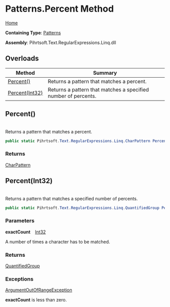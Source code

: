 # Patterns\.Percent Method

[Home](../../../../../../README.md)

**Containing Type**: [Patterns](../README.md)

**Assembly**: Pihrtsoft\.Text\.RegularExpressions\.Linq\.dll

## Overloads

| Method | Summary |
| ------ | ------- |
| [Percent()](#Pihrtsoft_Text_RegularExpressions_Linq_Patterns_Percent) | Returns a pattern that matches a percent\. |
| [Percent(Int32)](#Pihrtsoft_Text_RegularExpressions_Linq_Patterns_Percent_System_Int32_) | Returns a pattern that matches a specified number of percents\. |

## Percent\(\) <a name="Pihrtsoft_Text_RegularExpressions_Linq_Patterns_Percent"></a>

\
Returns a pattern that matches a percent\.

```csharp
public static Pihrtsoft.Text.RegularExpressions.Linq.CharPattern Percent()
```

### Returns

[CharPattern](../../CharPattern/README.md)

## Percent\(Int32\) <a name="Pihrtsoft_Text_RegularExpressions_Linq_Patterns_Percent_System_Int32_"></a>

\
Returns a pattern that matches a specified number of percents\.

```csharp
public static Pihrtsoft.Text.RegularExpressions.Linq.QuantifiedGroup Percent(int exactCount)
```

### Parameters

**exactCount** &ensp; [Int32](https://docs.microsoft.com/en-us/dotnet/api/system.int32)

A number of times a character has to be matched\.

### Returns

[QuantifiedGroup](../../QuantifiedGroup/README.md)

### Exceptions

[ArgumentOutOfRangeException](https://docs.microsoft.com/en-us/dotnet/api/system.argumentoutofrangeexception)

**exactCount** is less than zero\.

